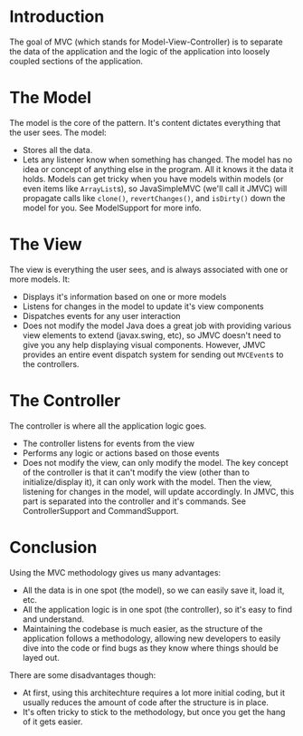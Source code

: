 # Introduction #
The goal of MVC (which stands for Model-View-Controller) is to separate the data of the application and the logic of the application into loosely coupled sections of the application.

# The Model #
The model is the core of the pattern.  It's content dictates everything that the user sees.  The model:
  * Stores all the data.
  * Lets any listener know when something has changed.
The model has no idea or concept of anything else in the program.  All it knows it the data it holds.  Models can get tricky when you have models within models (or even items like `ArrayList`s), so JavaSimpleMVC (we'll call it JMVC) will propagate calls like `clone()`, `revertChanges()`, and `isDirty()` down the model for you.  See ModelSupport for more info.

# The View #
The view is everything the user sees, and is always associated with one or more models.  It:
  * Displays it's information based on one or more models
  * Listens for changes in the model to update it's view components
  * Dispatches events for any user interaction
  * Does not modify the model
Java does a great job with providing various view elements to extend (javax.swing, etc), so JMVC doesn't need to give you any help displaying visual components.  However, JMVC provides an entire event dispatch system for sending out `MVCEvent`s to the controllers.

# The Controller #
The controller is where all the application logic goes.
  * The controller listens for events from the view
  * Performs any logic or actions based on those events
  * Does not modify the view, can only modify the model.
The key concept of the controller is that it can't modify the view (other than to initialize/display it), it can only work with the model.  Then the view, listening for changes in the model, will update accordingly.  In JMVC, this part is separated into the controller and it's commands.  See ControllerSupport and CommandSupport.

# Conclusion #
Using the MVC methodology gives us many advantages:
  * All the data is in one spot (the model), so we can easily save it, load it, etc.
  * All the application logic is in one spot (the controller), so it's easy to find and understand.
  * Maintaining the codebase is much easier, as the structure of the application follows a methodology, allowing new developers to easily dive into the code or find bugs as they know where things should be layed out.

There are some disadvantages though:
  * At first, using this architechture requires a lot more initial coding, but it usually reduces the amount of code after the structure is in place.
  * It's often tricky to stick to the methodology, but once you get the hang of it gets easier.